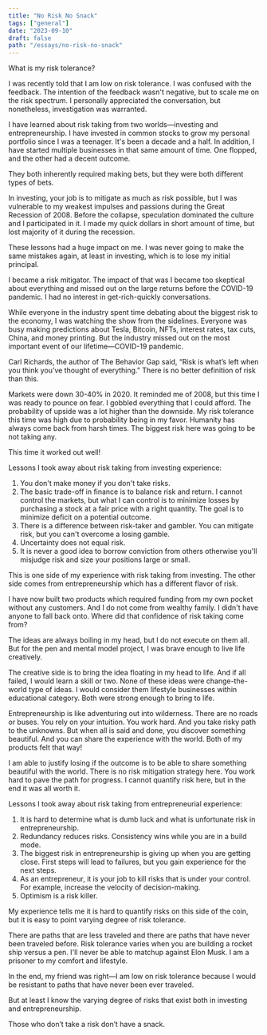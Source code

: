 ```yaml
---
title: "No Risk No Snack"
tags: ["general"]
date: "2023-09-10"
draft: false
path: "/essays/no-risk-no-snack"
---
```


What is my risk tolerance?

I was recently told that I am low on risk tolerance. I was confused with the feedback. The intention of the feedback wasn't negative, but to scale me on the risk spectrum. I personally appreciated the conversation, but nonetheless, investigation was warranted.

I have learned about risk taking from two worlds—investing and entrepreneurship. I have invested in common stocks to grow my personal portfolio since I was a teenager. It's been a decade and a half. In addition, I have started multiple businesses in that same amount of time. One flopped, and the other had a decent outcome.

They both inherently required making bets, but they were both different types of bets.

In investing, your job is to mitigate as much as risk possible, but I was vulnerable to my weakest impulses and passions during the Great Recession of 2008. Before the collapse, speculation dominated the culture and I participated in it. I made my quick dollars in short amount of time, but lost majority of it during the recession.

These lessons had a huge impact on me. I was never going to make the same mistakes again, at least in investing, which is to lose my initial principal.

I became a risk mitigator. The impact of that was I became too skeptical about everything and missed out on the large returns before the COVID-19 pandemic. I had no interest in get-rich-quickly conversations.

While everyone in the industry spent time debating about the biggest risk to the economy, I was watching the show from the sidelines. Everyone was busy making predictions about Tesla, Bitcoin, NFTs, interest rates, tax cuts, China, and money printing. But the industry missed out on the most important event of our lifetime—COVID-19 pandemic.

Carl Richards, the author of The Behavior Gap said, “Risk is what’s left when you think you’ve thought of everything.” There is no better definition of risk than this.

Markets were down 30-40% in 2020. It reminded me of 2008, but this time I was ready to pounce on fear. I gobbled everything that I could afford. The probability of upside was a lot higher than the downside. My risk tolerance this time was high due to probability being in my favor. Humanity has always come back from harsh times. The biggest risk here was going to be not taking any.

This time it worked out well!

Lessons I took away about risk taking from investing experience:
1. You don't make money if you don't take risks. 
2. The basic trade-off in finance is to balance risk and return. I cannot control the markets, but what I can control is to minimize losses by purchasing a stock at a fair price with a right quantity. The goal is to minimize deficit on a potential outcome.
3. There is a difference between risk-taker and gambler. You can mitigate risk, but you can't overcome a losing gamble.
4. Uncertainty does not equal risk.
5. It is never a good idea to borrow conviction from others otherwise you'll misjudge risk and size your positions large or small.

This is one side of my experience with risk taking from investing. The other side comes from entrepreneurship which has a different flavor of risk.

I have now built two products which required funding from my own pocket without any customers. And I do not come from wealthy family. I didn't have anyone to fall back onto. Where did that confidence of risk taking come from?

The ideas are always boiling in my head, but I do not execute on them all. But for the pen and mental model project, I was brave enough to live life creatively. 

The creative side is to bring the idea floating in my head to life. And if all failed, I would learn a skill or two. None of these ideas were change-the-world type of ideas. I would consider them lifestyle businesses within educational category. Both were strong enough to bring to life.

Entrepreneurship is like adventuring out into wilderness. There are no roads or buses. You rely on your intuition. You work hard. And you take risky path to the unknowns. But when all is said and done, you discover something beautiful. And you can share the experience with the world. Both of my products felt that way!

I am able to justify losing if the outcome is to be able to share something beautiful with the world. There is no risk mitigation strategy here. You work hard to pave the path for progress. I cannot quantify risk here, but in the end it was all worth it.

Lessons I took away about risk taking from entrepreneurial experience:
1. It is hard to determine what is dumb luck and what is unfortunate risk in entrepreneurship. 
2. Redundancy reduces risks. Consistency wins while you are in a build mode. 
3. The biggest risk in entrepreneurship is giving up when you are getting close. First steps will lead to failures, but you gain experience for the next steps. 
4. As an entrepreneur, it is your job to kill risks that is under your control. For example, increase the velocity of decision-making.
5. Optimism is a risk killer.

My experience tells me it is hard to quantify risks on this side of the coin, but it is easy to point varying degree of risk tolerance. 

There are paths that are less traveled and there are paths that have never been traveled before. Risk tolerance varies when you are building a rocket ship versus a pen. I'll never be able to matchup against Elon Musk. I am a prisoner to my comfort and lifestyle. 

In the end, my friend was right—I am low on risk tolerance because I would be resistant to paths that have never been ever traveled. 

But at least I know the varying degree of risks that exist both in investing and entrepreneurship.

Those who don’t take a risk don’t have a snack.
